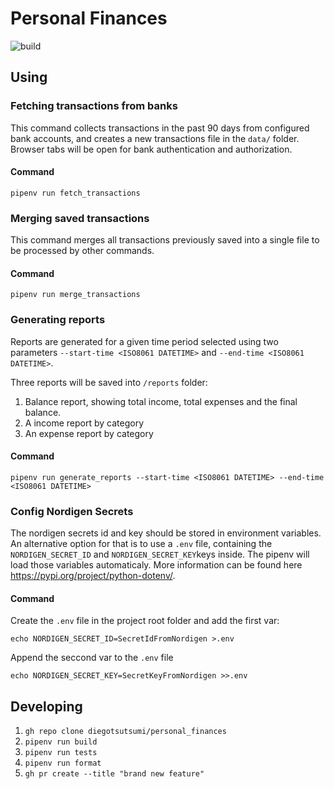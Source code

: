 # Personal Finances
![build](https://github.com/diegotsutsumi/personal_finances/actions/workflows/main.yml/badge.svg)
## Using
### Fetching transactions from banks
This command collects transactions in the past 90 days from configured bank accounts, and creates a new transactions file in the `data/` folder.
Browser tabs will be open for bank authentication and authorization.
#### Command
`pipenv run fetch_transactions`
### Merging saved transactions
This command merges all transactions previously saved into a single file to be processed by other commands.
#### Command
`pipenv run merge_transactions`
### Generating reports
Reports are generated for a given time period selected using two parameters `--start-time <ISO8061 DATETIME>` and `--end-time <ISO8061 DATETIME>`.

Three reports will be saved into `/reports` folder:
1. Balance report, showing total income, total expenses and the final balance.
1. A income report by category
1. An expense report by category

#### Command
`pipenv run generate_reports --start-time <ISO8061 DATETIME> --end-time <ISO8061 DATETIME>`

### Config Nordigen Secrets
The nordigen secrets id and key should be stored in environment variables. An alternative option for that is to use a `.env` file, containing the `NORDIGEN_SECRET_ID` and `NORDIGEN_SECRET_KEY`keys inside. The pipenv will load those variables automaticaly. More information can be found here 
https://pypi.org/project/python-dotenv/. 


#### Command

Create the `.env` file in the project root folder and add the first var:

`echo NORDIGEN_SECRET_ID=SecretIdFromNordigen >.env`

Append the seccond var to the `.env` file

`echo NORDIGEN_SECRET_KEY=SecretKeyFromNordigen >>.env`

## Developing
1. `gh repo clone diegotsutsumi/personal_finances`
1. `pipenv run build`
1. `pipenv run tests`
1. `pipenv run format`
1. `gh pr create --title "brand new feature"`
